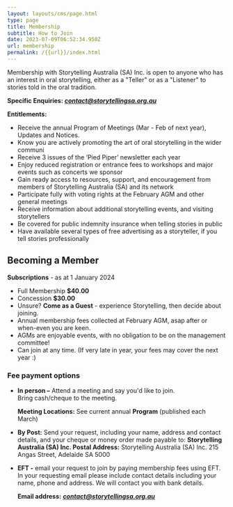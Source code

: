 ```yaml
---
layout: layouts/cms/page.html
type: page
title: Membership
subtitle: How to Join
date: 2023-07-09T06:52:34.950Z
url: membership
permalink: /{{url}}/index.html
---
```

Membership with Storytelling Australia (SA) Inc. is open to anyone who has an interest in oral storytelling, either as a "Teller" or as a "Listener" to stories told in the oral tradition.

**Specific Enquiries: *contact@storytellingsa.org.au***  

**Entitlements:**

* Receive the annual Program of Meetings (Mar - Feb of next year), Updates and Notices.
* Know you are actively promoting the art of oral storytelling in the wider communi
* Receive 3 issues of the ‘Pied Piper’ newsletter each year
* Enjoy reduced registration or entrance fees to workshops and major events such as concerts we sponsor
* Gain ready access to resources, support, and encouragement from members of Storytelling Australia (SA) and its network
* Participate fully with voting rights at the February AGM and other general meetings
* Receive information about additional storytelling events, and visiting storytellers
* Be covered for public indemnity insurance when telling stories in public
* Have available several types of free advertising as a storyteller, if you tell stories professionally

## **Becoming a Member**

**Subscriptions**  - as at 1 January 2024    

* Full Membership **$40.00**    
* Concession **$30.00** 
* Unsure? **Come as a Guest** - experience Storytelling, then decide about joining.
* Annual membership fees collected at February AGM, asap after or when-even you are keen.
* AGMs are enjoyable events, with no obligation to be on the management committee!
* Can join at any time. (If very late in year, your fees may cover the next year :)

### **Fee payment options**

* **In person –** Attend a meeting and say you'd like to join. Bring cash/cheque to the meeting.

  **Meeting Locations:** See current annual **Program** (published each March) 
* **By Post:**  Send your request, including your name, address and contact details, and your cheque or money order made payable to:
       **Storytelling Australia (SA) Inc. Postal Address:** Storytelling Australia (SA) Inc.  215 Angas Street, Adelaide SA 5000
* **EFT -** email your request to join by paying membership fees using EFT.  In your requesting email please include contact details including your name, phone and address. We will contact you with bank details.

  **Email address:** ***contact@storytellingsa.org.au***